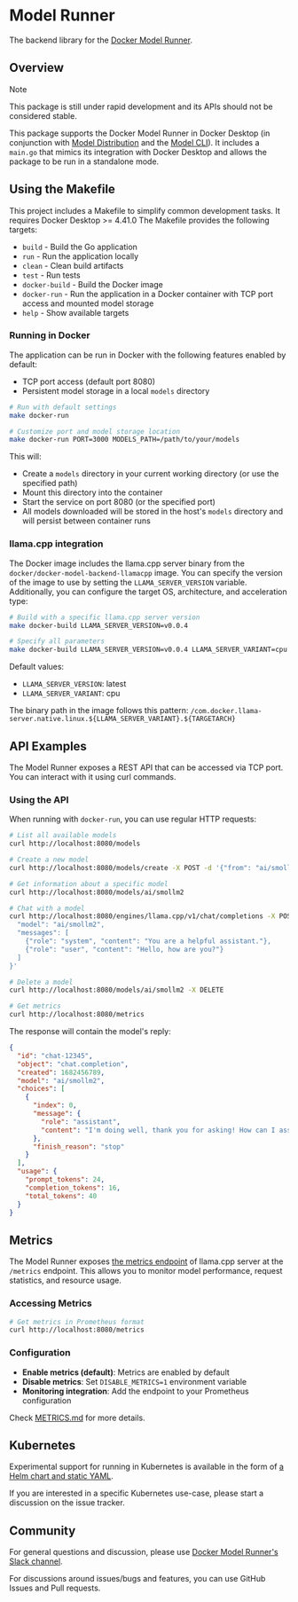 # Model Runner

The backend library for the
[Docker Model Runner](https://docs.docker.com/desktop/features/model-runner/).

## Overview

> [!NOTE]
> This package is still under rapid development and its APIs should not be
> considered stable.

This package supports the Docker Model Runner in Docker Desktop (in conjunction
with [Model Distribution](https://github.com/docker/model-distribution) and the
[Model CLI](https://github.com/docker/model-cli)). It includes a `main.go` that
mimics its integration with Docker Desktop and allows the package to be run in a
standalone mode.

## Using the Makefile

This project includes a Makefile to simplify common development tasks. It requires Docker Desktop >= 4.41.0 
The Makefile provides the following targets:

- `build` - Build the Go application
- `run` - Run the application locally
- `clean` - Clean build artifacts
- `test` - Run tests
- `docker-build` - Build the Docker image
- `docker-run` - Run the application in a Docker container with TCP port access and mounted model storage
- `help` - Show available targets

### Running in Docker

The application can be run in Docker with the following features enabled by default:
- TCP port access (default port 8080)
- Persistent model storage in a local `models` directory

```sh
# Run with default settings
make docker-run

# Customize port and model storage location
make docker-run PORT=3000 MODELS_PATH=/path/to/your/models
```

This will:
- Create a `models` directory in your current working directory (or use the specified path)
- Mount this directory into the container
- Start the service on port 8080 (or the specified port)
- All models downloaded will be stored in the host's `models` directory and will persist between container runs

### llama.cpp integration

The Docker image includes the llama.cpp server binary from the `docker/docker-model-backend-llamacpp` image. You can specify the version of the image to use by setting the `LLAMA_SERVER_VERSION` variable. Additionally, you can configure the target OS, architecture, and acceleration type:

```sh
# Build with a specific llama.cpp server version
make docker-build LLAMA_SERVER_VERSION=v0.0.4

# Specify all parameters
make docker-build LLAMA_SERVER_VERSION=v0.0.4 LLAMA_SERVER_VARIANT=cpu
```

Default values:
- `LLAMA_SERVER_VERSION`: latest
- `LLAMA_SERVER_VARIANT`: cpu

The binary path in the image follows this pattern: `/com.docker.llama-server.native.linux.${LLAMA_SERVER_VARIANT}.${TARGETARCH}`

## API Examples

The Model Runner exposes a REST API that can be accessed via TCP port. You can interact with it using curl commands.

### Using the API

When running with `docker-run`, you can use regular HTTP requests:

```sh
# List all available models
curl http://localhost:8080/models

# Create a new model
curl http://localhost:8080/models/create -X POST -d '{"from": "ai/smollm2"}'

# Get information about a specific model
curl http://localhost:8080/models/ai/smollm2

# Chat with a model
curl http://localhost:8080/engines/llama.cpp/v1/chat/completions -X POST -d '{
  "model": "ai/smollm2",
  "messages": [
    {"role": "system", "content": "You are a helpful assistant."},
    {"role": "user", "content": "Hello, how are you?"}
  ]
}'

# Delete a model
curl http://localhost:8080/models/ai/smollm2 -X DELETE

# Get metrics
curl http://localhost:8080/metrics
```

The response will contain the model's reply:

```json
{
  "id": "chat-12345",
  "object": "chat.completion",
  "created": 1682456789,
  "model": "ai/smollm2",
  "choices": [
    {
      "index": 0,
      "message": {
        "role": "assistant",
        "content": "I'm doing well, thank you for asking! How can I assist you today?"
      },
      "finish_reason": "stop"
    }
  ],
  "usage": {
    "prompt_tokens": 24,
    "completion_tokens": 16,
    "total_tokens": 40
  }
}
```

## Metrics

The Model Runner exposes [the metrics endpoint](https://github.com/ggml-org/llama.cpp/tree/master/tools/server#get-metrics-prometheus-compatible-metrics-exporter) of llama.cpp server at the `/metrics` endpoint. This allows you to monitor model performance, request statistics, and resource usage.

### Accessing Metrics

```sh
# Get metrics in Prometheus format
curl http://localhost:8080/metrics
```

### Configuration

- **Enable metrics (default)**: Metrics are enabled by default
- **Disable metrics**: Set `DISABLE_METRICS=1` environment variable
- **Monitoring integration**: Add the endpoint to your Prometheus configuration

Check [METRICS.md](./METRICS.md) for more details.

##  Kubernetes

Experimental support for running in Kubernetes is available
in the form of [a Helm chart and static YAML](charts/docker-model-runner/README.md).

If you are interested in a specific Kubernetes use-case, please start a
discussion on the issue tracker.

## Community

For general questions and discussion, please use [Docker Model Runner's Slack channel](https://app.slack.com/client/T0JK1PCN6/C09H9P5E57B).

For discussions around issues/bugs and features, you can use GitHub Issues and Pull requests.
